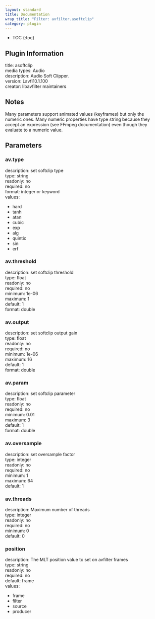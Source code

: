 ```yaml
---
layout: standard
title: Documentation
wrap_title: "Filter: avfilter.asoftclip"
category: plugin
---
```

* TOC
{:toc}

## Plugin Information

title: asoftclip  
media types:
Audio  
description: Audio Soft Clipper.  
version: Lavfi10.1.100  
creator: libavfilter maintainers  

## Notes

Many parameters support animated values (keyframes) but only the numeric ones. Many numeric properties have type string because they accept an expression (see FFmpeg documentation) even though they evaluate to a numeric value.

## Parameters

### av.type

  
description:
set softclip type  
type: string  
readonly: no  
required: no  
format: integer or keyword  
values:  

* hard
* tanh
* atan
* cubic
* exp
* alg
* quintic
* sin
* erf

### av.threshold

  
description:
set softclip threshold  
type: float  
readonly: no  
required: no  
minimum: 1e-06  
maximum: 1  
default: 1  
format: double  

### av.output

  
description:
set softclip output gain  
type: float  
readonly: no  
required: no  
minimum: 1e-06  
maximum: 16  
default: 1  
format: double  

### av.param

  
description:
set softclip parameter  
type: float  
readonly: no  
required: no  
minimum: 0.01  
maximum: 3  
default: 1  
format: double  

### av.oversample

  
description:
set oversample factor  
type: integer  
readonly: no  
required: no  
minimum: 1  
maximum: 64  
default: 1  

### av.threads

  
description:
Maximum number of threads  
type: integer  
readonly: no  
required: no  
minimum: 0  
default: 0  

### position

  
description:
The MLT position value to set on avfilter frames  
type: string  
readonly: no  
required: no  
default: frame  
values:  

* frame
* filter
* source
* producer


